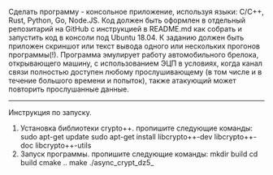 Сделать программу - консольное приложение, используя языки: С/C++, Rust, Python, Go, Node.JS. Код должен быть оформлен в
отдельный репозитарий на GitHub c инструкцией в README.md как собрать и запустить код в консоли под Ubuntu 18.04. К
заданию должен быть приложен скриншот или текст вывода одного или нескольких прогонов программы(!). Программа эмулирует
работу автомобильного брелока, открывающего машину, с использованием ЭЦП в условиях, когда канал связи полностью
доступен любому прослушивающему (в том числе и в течение большого времени и попыток), также атакующий может повторить
прослушанные данные. 

_______________________________________________________________________________________________________________________

Инструкция по запуску.

1) Установка библиотеки crypto++. 
   пропишите следующие команды:
    sudo apt-get update
    sudo apt-get install libcrypto++-dev libcrypto++-doc libcrypto++-utils
2) Запуск программы. 
   пропишите следующие команды:
    mkdir build
    cd build
    cmake ..
    make
    ./async_crypt_dz5_